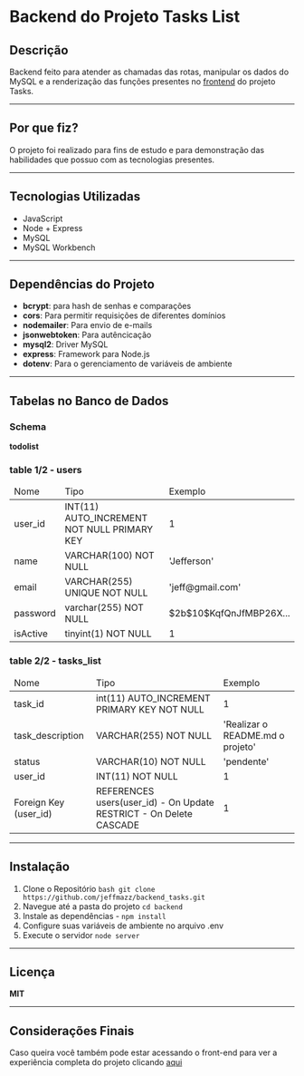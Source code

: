 # Backend do Projeto Tasks List

## Descrição
Backend feito para atender as chamadas das rotas, manipular os dados do MySQL e a renderização das funções presentes no [frontend](https://github.com/jeffmazz/frontend_tasks) do projeto Tasks.

---

## Por que fiz?
O projeto foi realizado para fins de estudo e para demonstração das habilidades que possuo com as tecnologias presentes.

---

## Tecnologias Utilizadas
- JavaScript
- Node + Express
- MySQL
- MySQL Workbench

---

## Dependências do Projeto
- **bcrypt**: para hash de senhas e comparações
- **cors**: Para permitir requisições de diferentes domínios
- **nodemailer**: Para envio de e-mails
- **jsonwebtoken**: Para autêncicação
- **mysql2**: Driver MySQL
- **express**: Framework para Node.js
- **dotenv**: Para o gerenciamento de variáveis de ambiente

---

## Tabelas no Banco de Dados

### Schema
**todolist**

### table 1/2 - **users**

<table>
	<thead>
		<tr>
  			<td> Nome </td>
  			<td> Tipo </td>
  			<td> Exemplo </td>
		</tr>
  	</thead>
  	<tr>
  		<td> user_id </td>
    	<td> INT(11) AUTO_INCREMENT NOT NULL PRIMARY KEY </td>
    	<td> 1 </td>
  	</tr>
  	<tr>
  		<td> name </td>
    	<td> VARCHAR(100) NOT NULL </td>
    	<td> 'Jefferson' </td>
  	</tr>
  	<tr>
  		<td> email </td>
    	<td> VARCHAR(255) UNIQUE NOT NULL </td>
    	<td> 'jeff@gmail.com' </td>
  	</tr>
  	<tr>
  		<td> password </td>
    	<td> varchar(255) NOT NULL </td>
    	<td> $2b$10$KqfQnJfMBP26X... </td>
  	</tr>
  	<tr>
  		<td> isActive </td>
    	<td> tinyint(1) NOT NULL  </td>
    	<td> 1 </td>
  	</tr>
</table>

### table 2/2 - **tasks_list**

<table>
    <thead>
        <tr>
            <td> Nome </td>
            <td> Tipo </td>
            <td> Exemplo </td>
        </tr>
    </thead>
    <tr>
        <td> task_id </td>
        <td> int(11) AUTO_INCREMENT PRIMARY KEY NOT NULL</td>
        <td> 1 </td>
    </tr>
    <tr>
        <td> task_description  </td>
        <td> VARCHAR(255) NOT NULL </td>
        <td> 'Realizar o README.md o projeto'  </td>
    </tr>
    <tr>
        <td> status </td>
        <td> VARCHAR(10) NOT NULL </td>
        <td> 'pendente' </td>
    </tr>
    <tr>
        <td> user_id </td>
        <td> INT(11) NOT NULL </td>
        <td> 1 </td>
    </tr>
    <tr>
        <td> Foreign Key (user_id) </td>
        <td> REFERENCES users(user_id) - On Update RESTRICT - On Delete CASCADE </td>
        <td> 1  </td>
    </tr>
</table>


---

## Instalação
1. Clone o Repositório ``` bash git clone https://github.com/jeffmazz/backend_tasks.git ```
2. Navegue até a pasta do projeto ``` cd backend ```
3. Instale as dependências -  ```npm install```
4. Configure suas variáveis de ambiente no arquivo .env
5. Execute o servidor ```node server```

---

## Licença
**MIT**

---

## Considerações Finais
Caso queira você também pode estar acessando o front-end para ver a experiência completa do projeto clicando [aqui](https://github.com/jeffmazz/frontend_tasks)
